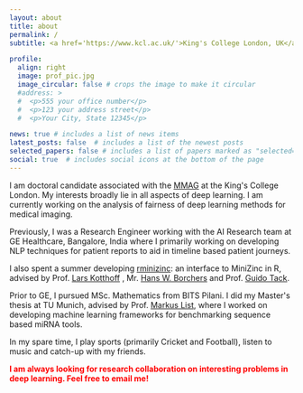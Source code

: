 ```yaml
---
layout: about
title: about
permalink: /
subtitle: <a href='https://www.kcl.ac.uk/'>King's College London, UK</a>

profile:
  align: right
  image: prof_pic.jpg
  image_circular: false # crops the image to make it circular
  #address: >
  #  <p>555 your office number</p>
  #  <p>123 your address street</p>
  #  <p>Your City, State 12345</p>

news: true # includes a list of news items
latest_posts: false  # includes a list of the newest posts
selected_papers: false # includes a list of papers marked as "selected={true}"
social: true  # includes social icons at the bottom of the page
---
```


I am doctoral candidate associated with the <a href="https://www.kclmmag.org/home">MMAG</a> at the King's College London. My interests broadly lie in all aspects of deep learning. I am currently working on the analysis of fairness of deep learning methods for medical imaging.

Previously, I was a Research Engineer working with the AI Research team
at GE Healthcare, Bangalore, India where I primarily working on 
developing NLP techniques for patient reports to aid in
timeline based patient journeys.

I also spent a summer developing <a href="https://cran.r-project.org/web/packages/rminizinc/index.html">
rminizinc</a>: an interface
to MiniZinc in R, advised by Prof. <a href="https://www.cs.uwyo.edu/~larsko/">
Lars Kotthoff</a> , Mr. <a href="https://hwborchers.lima-city.de/"> Hans W. Borchers</a> and
Prof. <a href="https://research.monash.edu/en/persons/guido-tack">Guido Tack</a>.

Prior to GE, I pursued MSc. Mathematics from BITS Pilani. I did my Master's thesis
at TU Munich, advised by Prof. <a href="https://biomedical-big-data.de/authors/markus_list/">
Markus List</a>, where I worked on developing machine 
learning frameworks for benchmarking sequence based miRNA tools.

In my spare time, I play sports (primarily Cricket and Football), listen to music and catch-up with my friends.

<b style='color:red;'>I am always looking for research collaboration on interesting problems in deep learning. Feel free to email me!</b>